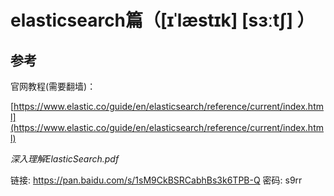 # elasticsearch篇（\[ɪˈlæstɪk\] \[sɜːtʃ\] ）

## 参考

官网教程\(需要翻墙\)：

[https://www.elastic.co/guide/en/elasticsearch/reference/current/index.html](https://www.elastic.co/guide/en/elasticsearch/reference/current/index.html) 

_深入理解ElasticSearch.pdf_

链接: https://pan.baidu.com/s/1sM9CkBSRCabhBs3k6TPB-Q 密码: s9rr

